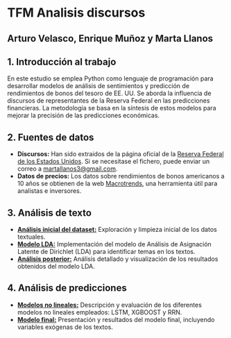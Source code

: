 # TFM Analisis discursos
## Arturo Velasco, Enrique Muñoz y Marta Llanos 

## 1. Introducción al trabajo
En este estudio se emplea Python como lenguaje de programación para desarrollar modelos de análisis de sentimientos y predicción de rendimientos de bonos del tesoro de EE. UU. Se aborda la influencia de discursos de representantes de la Reserva Federal en las predicciones financieras. La metodología se basa en la síntesis de estos modelos para mejorar la precisión de las predicciones económicas.

## 2. Fuentes de datos
- **Discursos:** Han sido extraidos de la página oficial de la [Reserva Federal de los Estados Unidos](https://www.federalreserve.gov/newsevents/speeches.htm). Si se necesitase el fichero, puede enviar un correo a martallanos3@gmail.com. 
- **Datos de precios:** Los datos sobre rendimientos de bonos americanos a 10 años se obtienen de la web [Macrotrends](https://www.macrotrends.net/2016/10-year-treasury-bond-rate-yield-chart), una herramienta útil para analistas e inversores.

## 3. Análisis de texto
- [**Análisis inicial del dataset:**](Analisis_inicial_dataset.ipynb) Exploración y limpieza inicial de los datos textuales.
- [**Modelo LDA:**](Analisis_de_texto_LDA.ipynb) Implementación del modelo de Análisis de Asignación Latente de Dirichlet (LDA) para identificar temas en los textos.
- [**Análisis posterior:**](Análisis_final_palabras.ipynb) Análisis detallado y visualización de los resultados obtenidos del modelo LDA.

## 4. Análisis de predicciones
- [**Modelos no lineales:**](USbonds_Modelos_prediccion.ipynb) Descripción y evaluación de los diferentes modelos no lineales empleados: LSTM, XGBOOST y RRN. 
- [**Modelo final:**](Modelo_variables_Exogenas.ipynb) Presentación y resultados del modelo final, incluyendo variables exógenas de los textos. 
